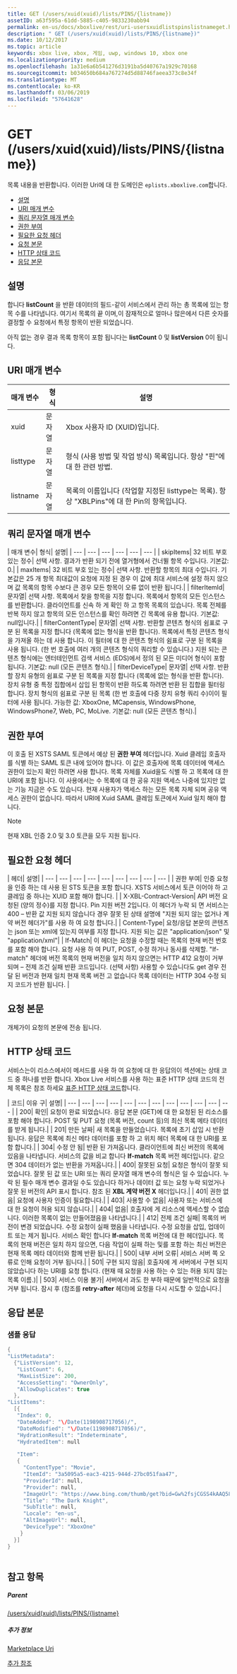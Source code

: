 ```yaml
---
title: GET (/users/xuid(xuid)/lists/PINS/{listname})
assetID: a63f595a-61dd-5885-c405-9833230abb94
permalink: en-us/docs/xboxlive/rest/uri-usersxuidlistspinslistnameget.html
description: " GET (/users/xuid(xuid)/lists/PINS/{listname})"
ms.date: 10/12/2017
ms.topic: article
keywords: xbox live, xbox, 게임, uwp, windows 10, xbox one
ms.localizationpriority: medium
ms.openlocfilehash: 1a31e6a6b541276d3191ba5d40767a1929c70168
ms.sourcegitcommit: b034650b684a767274d5d88746faeea373c8e34f
ms.translationtype: MT
ms.contentlocale: ko-KR
ms.lasthandoff: 03/06/2019
ms.locfileid: "57641628"
---
```

# <a name="get-usersxuidxuidlistspinslistname"></a>GET (/users/xuid(xuid)/lists/PINS/{listname})
목록 내용을 반환합니다. 이러한 Uri에 대 한 도메인은 `eplists.xboxlive.com`합니다.
 
  * [설명](#ID4EV)
  * [URI 매개 변수](#ID4EIB)
  * [쿼리 문자열 매개 변수](#ID4ETB)
  * [권한 부여](#ID4ESD)
  * [필요한 요청 헤더](#ID4E6D)
  * [요청 본문](#ID4EVF)
  * [HTTP 상태 코드](#ID4EAG)
  * [응답 본문](#ID4E5CAC)
 
<a id="ID4EV"></a>

 
## <a name="remarks"></a>설명
 
합니다 **listCount** 을 반환 데이터의 필드-같이 서비스에서 관리 하는 총 목록에 있는 항목 수를 나타냅니다. 여기서 목록의 끝 이며,이 잠재적으로 얼마나 많은에서 다른 숫자를 결정할 수 요청에서 특정 항목이 반환 되었습니다.
 
아직 없는 경우 결과 목록 항목이 포함 됩니다는 **listCount** 0 및 **listVersion** 0이 됩니다.
  
<a id="ID4EIB"></a>

 
## <a name="uri-parameters"></a>URI 매개 변수
 
| 매개 변수| 형식| 설명| 
| --- | --- | --- | 
| xuid| 문자열| Xbox 사용자 ID (XUID)입니다.| 
| listtype| 문자열| 형식 (사용 방법 및 작업 방식) 목록입니다. 항상 "핀"에 대 한 관련 방법.| 
| listname| 문자열| 목록의 이름입니다 (작업할 지정된 listtype는 목록). 항상 "XBLPins"에 대 한 Pin의 항목입니다.| 
  
<a id="ID4ETB"></a>

 
## <a name="query-string-parameters"></a>쿼리 문자열 매개 변수
 
| 매개 변수| 형식| 설명| 
| --- | --- | --- | --- | --- | --- | 
| skipItems| 32 비트 부호 있는 정수| 선택 사항. 결과가 반환 되기 전에 열거형에서 건너뛸 항목 수입니다. 기본값: 0.| 
| maxItems| 32 비트 부호 있는 정수| 선택 사항. 반환할 항목의 최대 수입니다. 기본값은 25 개 항목 최대값이 요청에 지정 된 경우 이 값에 최대 서비스에 설정 하지 않으며 값 목록의 항목 수보다 큰 경우 모든 항목이 오류 없이 반환 됩니다.| 
| filterItemId| 문자열| 선택 사항. 목록에서 찾을 항목을 지정 합니다. 목록에서 항목의 모든 인스턴스를 반환합니다. 클라이언트를 신속 하 게 확인 하 고 항목 목록의 있습니다. 목록 전체를 반복 하지 않고 항목의 모든 인스턴스를 확인 하려면 긴 목록에 유용 합니다. 기본값: null입니다.| 
| filterContentType| 문자열| 선택 사항. 반환할 콘텐츠 형식의 쉼표로 구분 된 목록을 지정 합니다 (목록에 없는 형식을 반환 합니다). 목록에서 특정 콘텐츠 형식을 가져올 하는 데 사용 합니다. 이 필터에 대 한 콘텐츠 형식의 쉼표로 구분 된 목록을 사용 됩니다. (한 번 호출에 여러 개의 콘텐츠 형식의 쿼리할 수 있습니다.) 지원 되는 콘텐츠 형식에는 엔터테인먼트 검색 서비스 (EDS)에서 정의 된 모든 미디어 형식이 포함 됩니다. 기본값: null (모든 콘텐츠 형식).| 
| filterDeviceType| 문자열| 선택 사항. 반환할 장치 유형의 쉼표로 구분 된 목록을 지정 합니다 (목록에 없는 형식을 반환 합니다). 장치 유형 중 특정 집합에서 삽입 된 항목이 반환 하도록 하려면 반환 된 집합을 필터링 합니다. 장치 형식의 쉼표로 구분 된 목록 (한 번 호출에 다중 장치 유형 쿼리 수)이이 필터에 사용 됩니다. 가능한 값: XboxOne, MCapensis, WindowsPhone, WindowsPhone7, Web, PC, MoLive. 기본값: null (모든 콘텐츠 형식).| 
  
<a id="ID4ESD"></a>

 
## <a name="authorization"></a>권한 부여
 
이 호출 된 XSTS SAML 토큰에서 예상 된 **권한 부여** 헤더입니다. Xuid 클레임 호출자를 식별 하는 SAML 토큰 내에 있어야 합니다. 이 값은 호출자에 목록 데이터에 액세스 권한이 있는지 확인 하려면 사용 합니다. 목록 자체를 Xuid을도 식별 하 고 목록에 대 한 URI에 포함 됩니다. 이 사용에서는 수 목록에 대 한 공유 지원 액세스 나중에 있지만 없는 기능 지금은 수도 있습니다. 현재 사용자가 액세스 하는 모든 목록 자체 되며 공유 액세스 권한이 없습니다. 따라서 URI에 Xuid SAML 클레임 토큰에서 Xuid 일치 해야 합니다. 

> [!NOTE] 
> 현재 XBL 인증 2.0 및 3.0 토큰을 모두 지원 됩니다. 


  
<a id="ID4E6D"></a>

 
## <a name="required-request-headers"></a>필요한 요청 헤더
 
| 헤더| 설명| 
| --- | --- | --- | --- | --- | --- | --- | --- | --- | 
| 권한 부여| 인증 요청을 인증 하는 데 사용 된 STS 토큰을 포함 합니다. XSTS 서비스에서 토큰 이어야 하 고 클레임 중 하나는 XUID 포함 해야 합니다. | 
| X-XBL-Contract-Version| API 버전 요청된 (양의 정수)를 지정 합니다. Pin 지원 버전 2입니다. 이 헤더가 누락 되 면 서비스는 400 – 반환 값 지원 되지 않습니다 경우 잘못 된 상태 설명에 "지원 되지 않는 없거나 계약 버전 헤더가"를 사용 하 여 요청 합니다.| 
| Content-Type| 요청/응답 본문의 콘텐츠는 json 또는 xml에 있는지 여부를 지정 합니다. 지원 되는 값은 "application/json" 및 "application/xml"| 
| If-Match| 이 헤더는 요청을 수정할 때는 목록의 현재 버전 번호를 포함 해야 합니다. 요청 사용 하 여 PUT, POST, 수정 하거나 동사를 삭제할. "If-match" 헤더에 버전 목록의 현재 버전을 일치 하지 않으면는 HTTP 412 요청이 거부 되며 – 전제 조건 실패 반환 코드입니다. (선택 사항) 사용할 수 있습니다도 get 경우 전달 된 버전과 현재 일치 현재 목록 버전 고 없습니다 목록 데이터는 HTTP 304 수정 되지 코드가 반환 됩니다. | 
  
<a id="ID4EVF"></a>

 
## <a name="request-body"></a>요청 본문
 
개체가이 요청의 본문에 전송 됩니다.
  
<a id="ID4EAG"></a>

 
## <a name="http-status-codes"></a>HTTP 상태 코드
 
서비스는이 리소스에서이 메서드를 사용 하 여 요청에 대 한 응답의이 섹션에는 상태 코드 중 하나를 반환 합니다. Xbox Live 서비스를 사용 하는 표준 HTTP 상태 코드의 전체 목록은 참조 하세요 [표준 HTTP 상태 코드](../../additional/httpstatuscodes.md)합니다.
 
| 코드| 이유 구| 설명| 
| --- | --- | --- | --- | --- | --- | --- | --- | --- | --- | --- | --- | 
| 200| 확인| 요청이 완료 되었습니다. 응답 본문 (GET)에 대 한 요청된 된 리소스를 포함 해야 합니다. POST 및 PUT 요청 (목록 버전, count 등)의 최신 목록 메타 데이터를 받게 됩니다.| 
| 201| 만든 날짜| 새 목록을 만들었습니다. 목록에 초기 삽입 시 반환 됩니다. 응답은 목록에 최신 메타 데이터를 포함 하 고 위치 헤더 목록에 대 한 URI를 포함 합니다.| 
| 304| 수정 안 됨| 반환 된 가져옵니다. 클라이언트에 최신 버전의 목록에 있음을 나타냅니다. 서비스의 값을 비교 합니다 <b>If-match</b> 목록 버전 헤더입니다. 같으면 304 데이터가 없는 반환을 가져옵니다.| 
| 400| 잘못된 요청| 요청은 형식이 잘못 되었습니다. 잘못 된 값 또는 URI 또는 쿼리 문자열 매개 변수의 형식은 일 수 있습니다. 누락 된 필수 매개 변수 결과일 수도 있습니다 하거나 데이터 값 또는 요청 누락 되었거나 잘못 된 버전의 API 표시 합니다. 참조 된 <b>XBL 계약 버전 X</b> 헤더입니다.| 
| 401| 권한 없음| 요청에 사용자 인증이 필요합니다.| 
| 403| 사용할 수 없음| 사용자 또는 서비스에 대 한 요청이 허용 되지 않습니다.| 
| 404| 없음| 호출자에 게 리소스에 액세스할 수 없습니다. 이러한 목록이 없는 만들어졌음을 나타냅니다.| 
| 412| 전제 조건 실패| 목록의 버전이 변경 되었습니다. 수정 요청이 실패 했음을 나타냅니다. 수정 요청을 삽입, 업데이트 또는 제거 됩니다. 서비스 확인 합니다 <b>If-match</b> 목록 버전에 대 한 헤더입니다. 목록의 현재 버전은 일치 하지 않으면, 다음 작업이 실패 하는 및를 포함 하는 최신 버전은 현재 목록 메타 데이터와 함께 반환 됩니다.| 
| 500| 내부 서버 오류| 서비스 서버 쪽 오류로 인해 요청이 거부 됩니다.| 
| 501| 구현 되지 않음| 호출자에 게 서버에서 구현 되지 않았습니다 하는 URI를 요청 합니다. (현재 때 요청을 사용 하는 수 있는 허용 되지 않는 목록 이름.)| 
| 503| 서비스 이용 불가| 서버에서 과도 한 부하 때문에 일반적으로 요청을 거부 됩니다. 잠시 후 (참조를 <b>retry-after</b> 헤더)에 요청을 다시 시도할 수 있습니다.| 
  
<a id="ID4E5CAC"></a>

 
## <a name="response-body"></a>응답 본문
 
<a id="ID4EEDAC"></a>

 
### <a name="sample-response"></a>샘플 응답
 

```cpp
{ 
"ListMetadata":
  {"ListVersion": 12,
   "ListCount": 6,
   "MaxListSize": 200,
   "AccessSetting": "OwnerOnly",
   "AllowDuplicates": true
  },
"ListItems":
  [{ 
   "Index": 0,
   "DateAdded": "\/Date(1198908717056)/",
   "DateModified": "\/Date(1198908717056)/",
   "HydrationResult": "Indeterminate",
   "HydratedItem": null

   "Item":
   {
     "ContentType": "Movie",
     "ItemId": "3a5095a5-eac3-4215-944d-27bc051faa47",
     "ProviderId": null,
     "Provider": null,
     "ImageUrl": "https://www.bing.com/thumb/get?bid=Gw%2fsjCGSS4kAAQ584x800&bn=SANGAM&fbid=7wIR63+Clmj+0A&fbn=CC",
     "Title": "The Dark Knight",
     "SubTitle": null,
     "Locale": "en-us",
     "AltImageUrl": null,
     "DeviceType": "XboxOne"
    }
  }]
}
         
```

   
<a id="ID4EODAC"></a>

 
## <a name="see-also"></a>참고 항목
 
<a id="ID4EQDAC"></a>

 
##### <a name="parent"></a>Parent 

[/users/xuid(xuid)/lists/PINS/{listname}](uri-usersxuidlistspinslistname.md)

  
<a id="ID4E1DAC"></a>

 
##### <a name="further-information"></a>추가 정보 

[Marketplace Uri](../marketplace/atoc-reference-marketplace.md)

 [추가 참조](../../additional/atoc-xboxlivews-reference-additional.md)

   